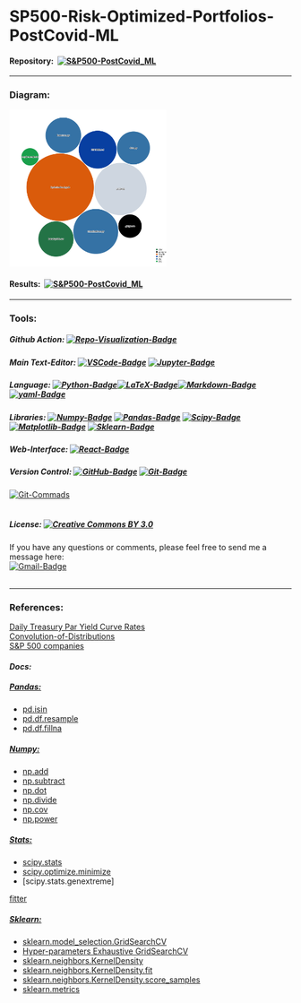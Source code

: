# **SP500-Risk-Optimized-Portfolios-PostCovid-ML**

#### Repository: &nbsp;[![S&P500-PostCovid_ML](https://img.shields.io/badge/Repository-S&P500--PostCovid--ML-020521?style=flat-square&logo=github&logoColor=white)](https://mango-dune-07a8b7110.1.azurestaticapps.net/?repo=EstebanMqz%2FSP500-Risk-Optimized-Portfolios-PostCovid-ML)<br>

---

### **Diagram:**
<img src="diagram.svg" width="280" height="280">

<br>

#### Results: &nbsp;[![S&P500-PostCovid_ML](https://img.shields.io/badge/Notebook-S&P500--PostCovid--ML-020521?style=flat-square&logo=github&logoColor=white)](https://github.com/EstebanMqz/SP500-Risk-Optimized-Portfolios-PostCovid-ML/blob/main/Optimization.ipynb)<br>


---
### **Tools:**
##### Github Action:&nbsp;[![Repo-Visualization-Badge](https://img.shields.io/badge/Action-Visualization-020521?style=flat-square&logo=github&logoColor=white)](https://githubnext.com/projects/repo-visualization)<br>
##### Main Text-Editor:&nbsp;[![VSCode-Badge](https://img.shields.io/badge/VSCode-007ACC?style=flat-square&logo=visual-studio-code&logoColor=white)](https://code.visualstudio.com/)&nbsp;[![Jupyter-Badge](https://img.shields.io/badge/Jupyter-F37626?style=flat-square&logo=Jupyter&logoColor=white)](https://jupyter.org/try)
##### Language:&nbsp;[![Python-Badge](https://img.shields.io/badge/Python-2b6dd6.svg?style=flat-square&logo=Python&logoColor=green)](https://www.python.org)[![LaTeX-Badge](https://img.shields.io/badge/LaTeX-white.svg?style=flat-square&logo=LaTeX&logoColor=008080)](https://www.latex-project.org)[![Markdown-Badge](https://img.shields.io/badge/Markdown-000000.svg?style=flat-square&logo=Markdown&logoColor=white)](https://www.markdownguide.org)[![yaml-Badge](https://img.shields.io/badge/YAML-000000?style=flat-square&logo=yaml&logoColor=red)](https://yaml.org)<br>
##### Libraries:&nbsp;[![Numpy-Badge](https://img.shields.io/badge/Numpy-013243?style=flat-square&logo=numpy&logoColor=white)](https://numpy.org)&nbsp;[![Pandas-Badge](https://img.shields.io/badge/Pandas-150458?style=flat-square&logo=pandas&logoColor=white)](https://pandas.pydata.org)&nbsp;[![Scipy-Badge](https://img.shields.io/badge/Scipy-darkblue?style=flat-square&logo=scipy&logoColor=white)](https://www.scipy.org)&nbsp;[![Matplotlib-Badge](https://img.shields.io/badge/Matplotlib-000000?style=flat-square&logo=Matplotlib&logoColor=white)](https://matplotlib.org)&nbsp;[![Sklearn-Badge](https://img.shields.io/badge/Sklearn-F7931E?style=flat-square&logo=scikit-learn&logoColor=white)](https://scikit-learn.org/stable/)<br>
##### Web-Interface:&nbsp;[![React-Badge](https://img.shields.io/badge/React-61DAFB?style=flat-square&logo=react&logoColor=black)](https://create-react-app.dev)&nbsp;<br>
##### Version Control:&nbsp;[![GitHub-Badge](https://img.shields.io/badge/GitHub-100000?style=flat-square&logo=github&logoColor=white)](https://github.com)&nbsp;[![Git-Badge](https://img.shields.io/badge/Git-F05032.svg?style=flat-square&logo=Git&logoColor=white)](https://git-scm.com)<br>
[![Git-Commads](https://img.shields.io/badge/Git%20Commands-gray?style=flat-square&logo=git&logoColor=white)](https://github.com/EstebanMqz/Git-Commands)<br><br>

##### License:&nbsp;[![Creative Commons BY 3.0](https://img.shields.io/badge/License-CC%20BY%203.0-lightgrey.svg?style=flat-square)](https://creativecommons.org/licenses/by/3.0/)<br>


If you have any questions or comments, please feel free to send me a message here:<br>
[![Gmail-Badge](https://img.shields.io/badge/Gmail-D14836?style=flat-square&logo=gmail&logoColor=white)](mailto:emarquez1895@gmail)
<br><br>

----
### **References:**<br>

[Daily Treasury Par Yield Curve Rates](https://home.treasury.gov/resource-center/data-chart-center/interest-rates/TextView?type=daily_treasury_yield_curve&field_tdr_date_value_month=202304)<br>
[Convolution-of-Distributions](https://en.wikipedia.org/wiki/Convolution_of_probability_distributions)<br>
[S&P 500 companies](https://en.wikipedia.org/wiki/List_of_S%26P_500_companies)<br>

#### *Docs:*<br>
##### <u> Pandas: </u> <br>
+ [pd.isin](https://pandas.pydata.org/docs/reference/api/pandas.DataFrame.isin.html)
+ [pd.df.resample](https://pandas.pydata.org/pandas-docs/stable/reference/api/pandas.DataFrame.resample.html)
+ [pd.df.fillna](https://pandas.pydata.org/pandas-docs/stable/reference/api/pandas.DataFrame.fillna.html)
##### <u> Numpy: </u> <br>

+ [np.add](https://numpy.org/doc/stable/reference/generated/numpy.add.html)
+ [np.subtract](https://numpy.org/doc/stable/reference/generated/numpy.subtract.html)
+ [np.dot](https://numpy.org/doc/stable/reference/generated/numpy.dot.html)
+ [np.divide](https://numpy.org/doc/stable/reference/generated/numpy.divide.html)
+ [np.cov](https://numpy.org/doc/stable/reference/generated/numpy.cov.html)
+ [np.power](https://numpy.org/doc/stable/reference/generated/numpy.power.html) <br>

##### <u> Stats: </u> <br>

+ [scipy.stats](https://docs.scipy.org/doc/scipy/reference/stats.html)
+ [scipy.optimize.minimize](https://docs.scipy.org/doc/scipy/reference/generated/scipy.optimize.minimize.html)
+ [scipy.stats.genextreme]

[fitter](https://fitter.readthedocs.io/en/latest/index.html)<br>

##### <u> Sklearn: </u> <br>
+ [sklearn.model_selection.GridSearchCV](https://scikit-learn.org/stable/modules/generated/sklearn.model_selection.GridSearchCV.html)
+ [Hyper-parameters Exhaustive GridSearchCV](https://scikit-learn.org/stable/modules/grid_search.html)
+ [sklearn.neighbors.KernelDensity](https://scikit-learn.org/stable/modules/generated/sklearn.neighbors.KernelDensity.html)
+ [sklearn.neighbors.KernelDensity.fit](https://scikit-learn.org/stable/modules/generated/sklearn.neighbors.KernelDensity.html#sklearn.neighbors.KernelDensity.fit)
+ [sklearn.neighbors.KernelDensity.score_samples](https://scikit-learn.org/stable/modules/generated/sklearn.neighbors.KernelDensity.html#sklearn.neighbors.KernelDensity.score_samples)
+ [sklearn.metrics](https://scikit-learn.org/stable/modules/model_evaluation.html)
